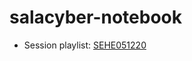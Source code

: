 # salacyber-notebook

- Session playlist: [SEHE051220][youtube-playlist-url]

[youtube-playlist-url]: https://www.youtube.com/watch?v=o88Uoyhi4po&list=PLPO9IkM2ZQsXDMQfuP3haqIAOToNjawrQ
